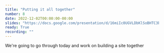 ```yaml
---
title: "Putting it all together"
number: 8
date: 2022-12-02T00:00:00-00:00
slides: "https://docs.google.com/presentation/d/16miIc0UGVLDbKlSoBHTC3bLk78eb3AAqmhmWSQNdMzk/edit?usp=sharing"
ready: True
recording: ""
---
```


We're going to go through today and work on building a site together
